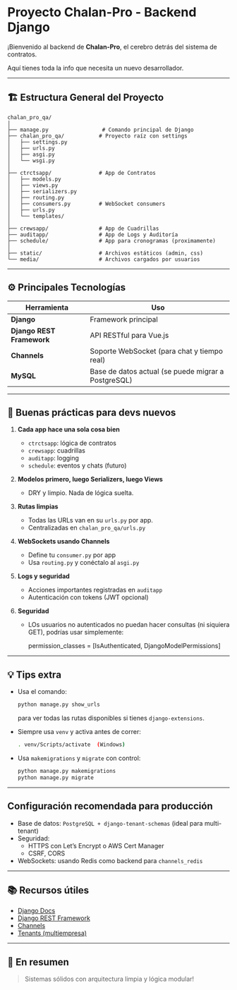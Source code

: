 # Proyecto Chalan-Pro - Backend Django

¡Bienvenido al backend de **Chalan-Pro**, el cerebro detrás del sistema de contratos.

Aquí tienes toda la info que necesita un nuevo desarrollador.

---

## 🏗️ Estructura General del Proyecto

```
chalan_pro_qa/
│
├── manage.py                 # Comando principal de Django
├── chalan_pro_qa/           # Proyecto raíz con settings
│   ├── settings.py
│   ├── urls.py
│   ├── asgi.py
│   └── wsgi.py
│
├── ctrctsapp/               # App de Contratos
│   ├── models.py
│   ├── views.py
│   ├── serializers.py
│   ├── routing.py
│   ├── consumers.py         # WebSocket consumers
│   ├── urls.py
│   └── templates/
│
├── crewsapp/                # App de Cuadrillas
├── auditapp/                # App de Logs y Auditoría
├── schedule/                # App para cronogramas (proximamente)
│
├── static/                  # Archivos estáticos (admin, css)
└── media/                   # Archivos cargados por usuarios
```

---

## ⚙️ Principales Tecnologías

| Herramienta        | Uso                                                  |
|--------------------|-------------------------------------------------------|
| **Django**         | Framework principal                                   |
| **Django REST Framework** | API RESTful para Vue.js                       |
| **Channels**       | Soporte WebSocket (para chat y tiempo real)          |
| **MySQL**          | Base de datos actual (se puede migrar a PostgreSQL)  |

---

## 🚦 Buenas prácticas para devs nuevos

1. **Cada app hace una sola cosa bien**
   - `ctrctsapp`: lógica de contratos
   - `crewsapp`: cuadrillas
   - `auditapp`: logging
   - `schedule`: eventos y chats (futuro)

2. **Modelos primero, luego Serializers, luego Views**
   - DRY y limpio. Nada de lógica suelta.

3. **Rutas limpias**
   - Todas las URLs van en su `urls.py` por app.
   - Centralizadas en `chalan_pro_qa/urls.py`

4. **WebSockets usando Channels**
   - Define tu `consumer.py` por app
   - Usa `routing.py` y conéctalo al `asgi.py`

5. **Logs y seguridad**
   - Acciones importantes registradas en `auditapp`
   - Autenticación con tokens (JWT opcional)

 6. **Seguridad**
    - LOs usuarios no autenticados no puedan hacer consultas 
      (ni siquiera GET), podrías usar simplemente:

      permission_classes = [IsAuthenticated, DjangoModelPermissions]
      
---

## 💡 Tips extra

- Usa el comando:
  ```bash
  python manage.py show_urls
  ```
  para ver todas las rutas disponibles si tienes `django-extensions`.

- Siempre usa `venv` y activa antes de correr:
  ```bash
  . venv/Scripts/activate  (Windows)
  ```

- Usa `makemigrations` y `migrate` con control:
  ```bash
  python manage.py makemigrations
  python manage.py migrate
  ```

---

## Configuración recomendada para producción

- Base de datos: `PostgreSQL + django-tenant-schemas` (ideal para multi-tenant)
- Seguridad:
  - HTTPS con Let’s Encrypt o AWS Cert Manager
  - CSRF, CORS
- WebSockets: usando Redis como backend para `channels_redis`

---

## 📚 Recursos útiles

- [Django Docs](https://docs.djangoproject.com/es/5.0/)
- [Django REST Framework](https://www.django-rest-framework.org/)
- [Channels](https://channels.readthedocs.io/en/stable/)
- [Tenants (multiempresa)](https://django-tenant-schemas.readthedocs.io/)

---

## 🧱 En resumen

> Sistemas sólidos con arquitectura limpia y lógica modular! 
